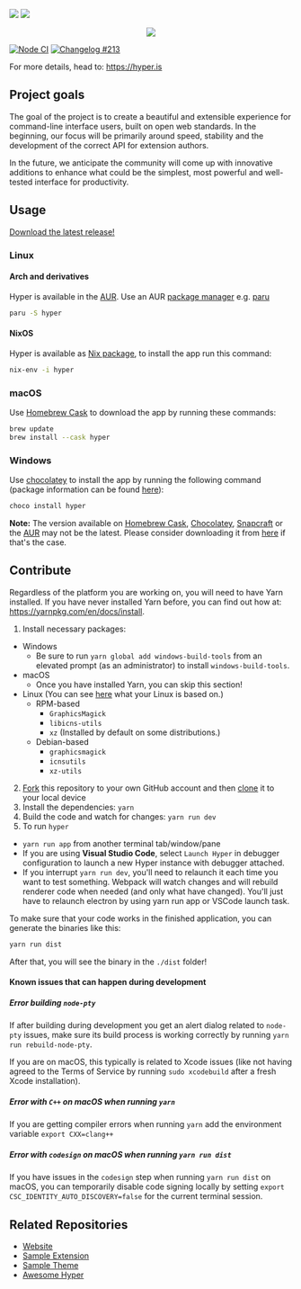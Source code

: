 ![](https://assets.vercel.com/image/upload/v1549723846/repositories/hyper/hyper-3-repo-banner.png#gh-light-mode-only)
![](https://res.cloudinary.com/dp93uvgmu/image/upload/v1658930404/hyper-logo-dark_ptlgxi.png#gh-dark-mode-only)

<p align="center">
  <a aria-label="Vercel logo" href="https://vercel.com">
    <img src="https://img.shields.io/badge/MADE%20BY%20Vercel-000000.svg?style=for-the-badge&logo=vercel&labelColor=000000&logoWidth=20">
  </a>
 </p>
  
[![Node CI](https://github.com/vercel/hyper/workflows/Node%20CI/badge.svg?event=push)](https://github.com/vercel/hyper/actions?query=workflow%3A%22Node+CI%22+branch%3Acanary+event%3Apush)
[![Changelog #213](https://img.shields.io/badge/changelog-%23213-lightgrey.svg)](https://changelog.com/213)

For more details, head to: https://hyper.is

## Project goals

The goal of the project is to create a beautiful and extensible experience for command-line interface users, built on open web standards. In the beginning, our focus will be primarily around speed, stability and the development of the correct API for extension authors.

In the future, we anticipate the community will come up with innovative additions to enhance what could be the simplest, most powerful and well-tested interface for productivity.

## Usage

[Download the latest release!](https://hyper.is/#installation)

### Linux
#### Arch and derivatives
Hyper is available in the [AUR](https://aur.archlinux.org/packages/hyper/). Use an AUR [package manager](https://wiki.archlinux.org/index.php/AUR_helpers) e.g. [paru](https://github.com/Morganamilo/paru)

```sh
paru -S hyper
```

#### NixOS
Hyper is available as [Nix package](https://github.com/NixOS/nixpkgs/blob/master/pkgs/applications/misc/hyper/default.nix), to install the app run this command:

```sh
nix-env -i hyper
```

### macOS

Use [Homebrew Cask](https://brew.sh) to download the app by running these commands:

```bash
brew update
brew install --cask hyper
```

### Windows

Use [chocolatey](https://chocolatey.org/) to install the app by running the following command (package information can be found [here](https://chocolatey.org/packages/hyper/)):

```bash
choco install hyper
```

**Note:** The version available on [Homebrew Cask](https://brew.sh), [Chocolatey](https://chocolatey.org), [Snapcraft](https://snapcraft.io/store) or the [AUR](https://aur.archlinux.org) may not be the latest. Please consider downloading it from [here](https://hyper.is/#installation) if that's the case.

## Contribute

Regardless of the platform you are working on, you will need to have Yarn installed. If you have never installed Yarn before, you can find out how at: https://yarnpkg.com/en/docs/install.

1. Install necessary packages:
  * Windows
    - Be sure to run  `yarn global add windows-build-tools` from an elevated prompt (as an administrator) to install `windows-build-tools`.
  * macOS
    - Once you have installed Yarn, you can skip this section!
  * Linux (You can see [here](https://en.wikipedia.org/wiki/List_of_Linux_distributions) what your Linux is based on.)
    - RPM-based
        + `GraphicsMagick`
        + `libicns-utils`
        + `xz` (Installed by default on some distributions.)
    - Debian-based
        + `graphicsmagick`
        + `icnsutils`
        + `xz-utils`
2. [Fork](https://help.github.com/articles/fork-a-repo/) this repository to your own GitHub account and then [clone](https://help.github.com/articles/cloning-a-repository/) it to your local device
3. Install the dependencies: `yarn`
4. Build the code and watch for changes: `yarn run dev`
5. To run `hyper`
  * `yarn run app` from another terminal tab/window/pane
  * If you are using **Visual Studio Code**, select `Launch Hyper` in debugger configuration to launch a new Hyper instance with debugger attached.
  * If you interrupt `yarn run dev`, you'll need to relaunch it each time you want to test something. Webpack will watch changes and will rebuild renderer code when needed (and only what have changed). You'll just have to relaunch electron by using yarn run app or VSCode launch task.

To make sure that your code works in the finished application, you can generate the binaries like this:

```bash
yarn run dist
```

After that, you will see the binary in the `./dist` folder!

#### Known issues that can happen during development

##### Error building `node-pty`

If after building during development you get an alert dialog related to `node-pty` issues,
make sure its build process is working correctly by running `yarn run rebuild-node-pty`.

If you are on macOS, this typically is related to Xcode issues (like not having agreed
to the Terms of Service by running `sudo xcodebuild` after a fresh Xcode installation).

##### Error with `C++` on macOS when running `yarn`

If you are getting compiler errors when running `yarn` add the environment variable `export CXX=clang++`

##### Error with `codesign` on macOS when running `yarn run dist`

If you have issues in the `codesign` step when running `yarn run dist` on macOS, you can temporarily disable code signing locally by setting
`export CSC_IDENTITY_AUTO_DISCOVERY=false` for the current terminal session.

## Related Repositories

- [Website](https://github.com/vercel/hyper-site)
- [Sample Extension](https://github.com/vercel/hyperpower)
- [Sample Theme](https://github.com/vercel/hyperyellow)
- [Awesome Hyper](https://github.com/bnb/awesome-hyper)
